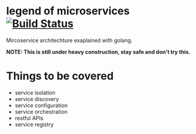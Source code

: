# legend of microservices [![Build Status](https://travis-ci.org/gernest/legend.svg)](https://travis-ci.org/gernest/legend)

Mircoservice architechture exaplained with golang.


__NOTE: This is still under heavy construction, stay safe and don't try this.__

# Things to be covered

* service isolation
* service discovery
* service configuration
* service orchestration
* restful APIs
* service registry

